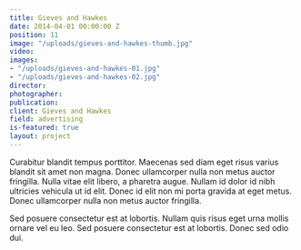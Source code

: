 ```yaml
---
title: Gieves and Hawkes
date: 2014-04-01 00:00:00 Z
position: 11
image: "/uploads/gieves-and-hawkes-thumb.jpg"
video: 
images:
- "/uploads/gieves-and-hawkes-01.jpg"
- "/uploads/gieves-and-hawkes-02.jpg"
director: 
photographer:
publication:
client: Gieves and Hawkes
field: advertising
is-featured: true
layout: project
---
```


Curabitur blandit tempus porttitor. Maecenas sed diam eget risus varius blandit sit amet non magna. Donec ullamcorper nulla non metus auctor fringilla. Nulla vitae elit libero, a pharetra augue. Nullam id dolor id nibh ultricies vehicula ut id elit. Donec id elit non mi porta gravida at eget metus. Donec ullamcorper nulla non metus auctor fringilla.

Sed posuere consectetur est at lobortis. Nullam quis risus eget urna mollis ornare vel eu leo. Sed posuere consectetur est at lobortis. Donec sed odio dui.